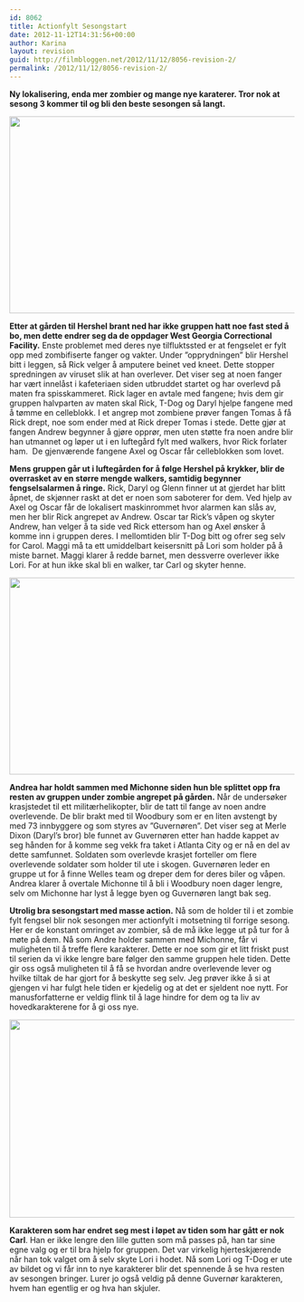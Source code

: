 ```yaml
---
id: 8062
title: Actionfylt Sesongstart
date: 2012-11-12T14:31:56+00:00
author: Karina
layout: revision
guid: http://filmbloggen.net/2012/11/12/8056-revision-2/
permalink: /2012/11/12/8056-revision-2/
---
```

**Ny lokalisering, enda mer zombier og mange nye karaterer. Tror nok at sesong 3 kommer til og bli den beste sesongen så langt.**

<a href="http://filmbloggen.net/?attachment_id=8058" rel="attachment wp-att-8058"><img class="aligncenter size-large wp-image-8058" src="http://filmbloggen.net/wp-content/uploads//2012/11/Bilde-The-Walking-Dead-Sesong-3-Del-1-02-620x348.png" alt="" width="620" height="348" /></a>

**Etter at gården til Hershel brant ned har ikke gruppen hatt noe fast sted å bo, men dette endrer seg da de oppdager West Georgia Correctional Facility.** Enste problemet med deres nye tilfluktssted er at fengselet er fylt opp med zombifiserte fanger og vakter. Under ”opprydningen” blir Hershel bitt i leggen, så Rick velger å amputere beinet ved kneet. Dette stopper spredningen av viruset slik at han overlever. Det viser seg at noen fanger har vært innelåst i kafeteriaen siden utbruddet startet og har overlevd på maten fra spisskammeret. Rick lager en avtale med fangene; hvis dem gir gruppen halvparten av maten skal Rick, T-Dog og Daryl hjelpe fangene med å tømme en celleblokk. I et angrep mot zombiene prøver fangen Tomas å få Rick drept, noe som ender med at Rick dreper Tomas i stede. Dette gjør at fangen Andrew begynner å gjøre opprør, men uten støtte fra noen andre blir han utmannet og løper ut i en luftegård fylt med walkers, hvor Rick forlater ham.  De gjenværende fangene Axel og Oscar får celleblokken som lovet.

**Mens gruppen går ut i luftegården for å følge Hershel på krykker, blir de overrasket av en større mengde walkers, samtidig begynner fengselsalarmen å ringe.** Rick, Daryl og Glenn finner ut at gjerdet har blitt åpnet, de skjønner raskt at det er noen som saboterer for dem. Ved hjelp av Axel og Oscar får de lokalisert maskinrommet hvor alarmen kan slås av, men her blir Rick angrepet av Andrew. Oscar tar Rick’s våpen og skyter Andrew, han velger å ta side ved Rick ettersom han og Axel ønsker å komme inn i gruppen deres. I mellomtiden blir T-Dog bitt og ofrer seg selv for Carol. Maggi må ta ett umiddelbart keisersnitt på Lori som holder på å miste barnet. Maggi klarer å redde barnet, men dessverre overlever ikke Lori. For at hun ikke skal bli en walker, tar Carl og skyter henne.

<a href="http://filmbloggen.net/?attachment_id=8059" rel="attachment wp-att-8059"><img class="aligncenter size-large wp-image-8059" src="http://filmbloggen.net/wp-content/uploads//2012/11/Bilde-The-Walking-Dead-Sesong-3-Del-1-03-620x348.jpg" alt="" width="620" height="348" /></a>

**Andrea har holdt sammen med Michonne siden hun ble splittet opp fra resten av gruppen under zombie angrepet på gården.** Når de undersøker krasjstedet til ett militærhelikopter, blir de tatt til fange av noen andre overlevende. De blir brakt med til Woodbury som er en liten avstengt by med 73 innbyggere og som styres av ”Guvernøren”. Det viser seg at Merle Dixon (Daryl’s bror) ble funnet av Guvernøren etter han hadde kappet av seg hånden for å komme seg vekk fra taket i Atlanta City og er nå en del av dette samfunnet. Soldaten som overlevde krasjet forteller om flere overlevende soldater som holder til ute i skogen. Guvernøren leder en gruppe ut for å finne Welles team og dreper dem for deres biler og våpen. Andrea klarer å overtale Michonne til å bli i Woodbury noen dager lengre, selv om Michonne har lyst å legge byen og Guvernøren langt bak seg.

**Utrolig bra sesongstart med masse action.** Nå som de holder til i et zombie fylt fengsel blir nok sesongen mer actionfylt i motsetning til forrige sesong. Her er de konstant omringet av zombier, så de må ikke legge ut på tur for å møte på dem. Nå som Andre holder sammen med Michonne, får vi muligheten til å treffe flere karakterer. Dette er noe som gir et litt friskt pust til serien da vi ikke lengre bare følger den samme gruppen hele tiden. Dette gir oss også muligheten til å få se hvordan andre overlevende lever og hvilke tiltak de har gjort for å beskytte seg selv. Jeg prøver ikke å si at gjengen vi har fulgt hele tiden er kjedelig og at det er sjeldent noe nytt. For manusforfatterne er veldig flink til å lage hindre for dem og ta liv av hovedkarakterene for å gi oss nye.

<a href="http://filmbloggen.net/?attachment_id=8060" rel="attachment wp-att-8060"><img class="aligncenter size-full wp-image-8060" src="http://filmbloggen.net/wp-content/uploads//2012/11/Bilde-The-Walking-Dead-Sesong-3-Del-1-04.jpg" alt="" width="617" height="350" /></a>

**Karakteren som har endret seg mest i løpet av tiden som har gått er nok Carl**. Han er ikke lengre den lille gutten som må passes på, han tar sine egne valg og er til bra hjelp for gruppen. Det var virkelig hjerteskjærende når han tok valget om å selv skyte Lori i hodet. Nå som Lori og T-Dog er ute av bildet og vi får inn to nye karakterer blir det spennende å se hva resten av sesongen bringer. Lurer jo også veldig på denne Guvernør karakteren, hvem han egentlig er og hva han skjuler.